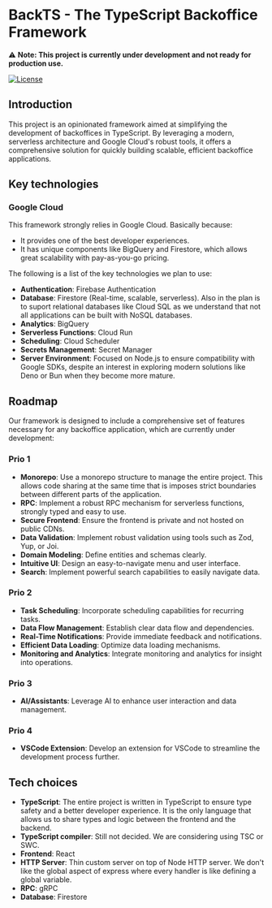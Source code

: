 # BackTS - The TypeScript Backoffice Framework

⚠️ **Note: This project is currently under development and not ready for production use.**


[![License](https://img.shields.io/badge/license-ISC-blue.svg)](ISC)

## Introduction

This project is an opinionated framework aimed at simplifying the development of backoffices in TypeScript. By leveraging a modern, serverless architecture and Google Cloud's robust tools, it offers a comprehensive solution for quickly building scalable, efficient backoffice applications.


## Key technologies


### Google Cloud
This framework strongly relies in Google Cloud. Basically because:
- It provides one of the best developer experiences.
- It has unique components like BigQuery and Firestore, which allows great scalability with pay-as-you-go pricing.


The following is a list of the key technologies we plan to use:

- **Authentication**: Firebase Authentication
- **Database**: Firestore (Real-time, scalable, serverless). Also in the plan is to suport relational databases like Cloud SQL as we understand that not all applications can be built with NoSQL databases.
- **Analytics**: BigQuery
- **Serverless Functions**: Cloud Run
- **Scheduling**: Cloud Scheduler
- **Secrets Management**: Secret Manager
- **Server Environment**: Focused on Node.js to ensure compatibility with Google SDKs, despite an interest in exploring modern solutions like Deno or Bun when they become more mature.

## Roadmap

Our framework is designed to include a comprehensive set of features necessary for any backoffice application, which are currently under development:

### Prio 1

- **Monorepo**: Use a monorepo structure to manage the entire project. This allows code sharing at the same time that is imposes strict boundaries between different parts of the application.
- **RPC**: Implement a robust RPC mechanism for serverless functions, strongly typed and easy to use.
- **Secure Frontend**: Ensure the frontend is private and not hosted on public CDNs.
- **Data Validation**: Implement robust validation using tools such as Zod, Yup, or Joi.
- **Domain Modeling**: Define entities and schemas clearly.
- **Intuitive UI**: Design an easy-to-navigate menu and user interface.
- **Search**: Implement powerful search capabilities to easily navigate data.

### Prio 2

- **Task Scheduling**: Incorporate scheduling capabilities for recurring tasks.
- **Data Flow Management**: Establish clear data flow and dependencies.
- **Real-Time Notifications**: Provide immediate feedback and notifications.
- **Efficient Data Loading**: Optimize data loading mechanisms.
- **Monitoring and Analytics**: Integrate monitoring and analytics for insight into operations.

### Prio 3

- **AI/Assistants**: Leverage AI to enhance user interaction and data management.

### Prio 4
- **VSCode Extension**: Develop an extension for VSCode to streamline the development process further.

## Tech choices

- **TypeScript**: The entire project is written in TypeScript to ensure type safety and a better developer experience. It is the only language that allows us to share types and logic between the frontend and the backend.
- **TypeScript compiler**: Still not decided. We are considering using TSC or SWC.
- **Frontend**: React
- **HTTP Server**: Thin custom server on top of Node HTTP server. We don't like the global aspect of express where every handler is like defining a global variable.
- **RPC**: gRPC
- **Database**: Firestore